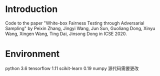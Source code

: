 # Introduction
Code to the paper "White-box Fairness Testing through Adversarial Sampling" by Peixin Zhang, Jingyi Wang, Jun Sun, Guoliang Dong, Xinyu Wang, Xingen Wang, Ting Dai, Jinsong Dong in ICSE 2020.

# Environment
python 3.6
tensorflow 1.11
scikit-learn 0.19
numpy 源代码需要更改
